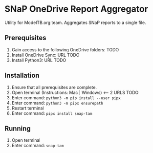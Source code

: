 # SNaP OneDrive Report Aggregator
Utility for ModelTB.org team. Aggregates SNaP reports to a single file.

## Prerequisites
1. Gain access to the following OneDrive folders: TODO
2. Install OneDrive Sync: URL TODO
3. Install Python3: URL TODO

## Installation
1. Ensure that all prerequisites are complete.
2. Open terminal (Instructions: Mac | Windows)  <-- 2 URLS TODO
3. Enter command: `python3 -m pip install --user pipx`
4. Enter command: `python3 -m pipx ensurepath`
5. Restart terminal
6. Enter command: `pipx install snap-tam`

## Running
1. Open terminal
2. Enter command: `snap-tam`
